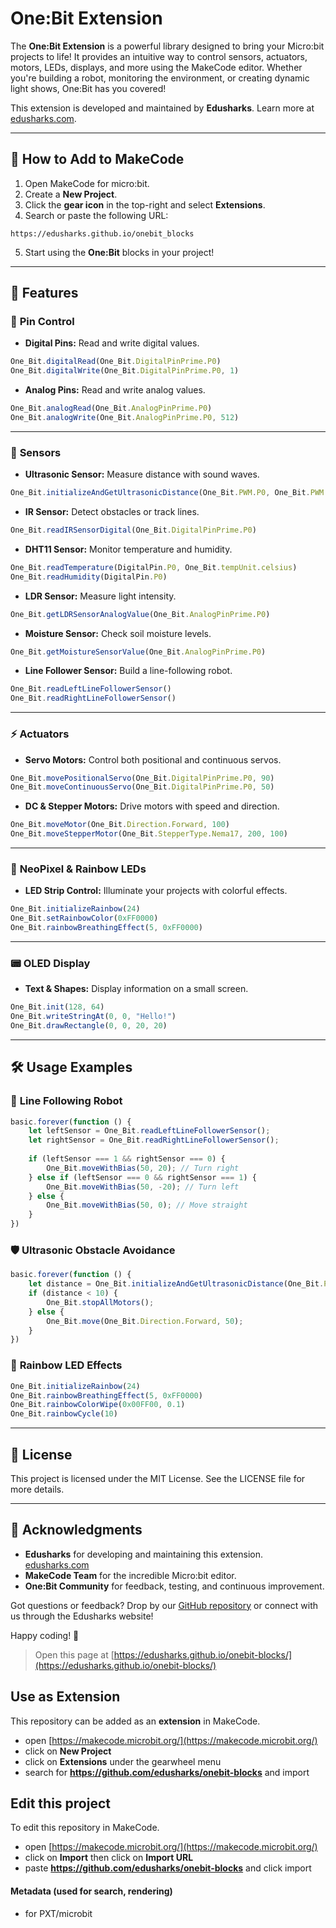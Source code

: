# One:Bit Extension

The **One:Bit Extension** is a powerful library designed to bring your Micro:bit projects to life! It provides an intuitive way to control sensors, actuators, motors, LEDs, displays, and more using the MakeCode editor. Whether you're building a robot, monitoring the environment, or creating dynamic light shows, One:Bit has you covered!

This extension is developed and maintained by **Edusharks**. Learn more at [edusharks.com](https://www.edusharks.com/).

---

## 🚀 How to Add to MakeCode
1. Open MakeCode for micro:bit.
2. Create a **New Project**.
3. Click the **gear icon** in the top-right and select **Extensions**.
4. Search or paste the following URL:
```
https://edusharks.github.io/onebit_blocks
```
5. Start using the **One:Bit** blocks in your project!

---

## 🌟 Features

### 🎯 **Pin Control**

- **Digital Pins:** Read and write digital values.
```typescript
One_Bit.digitalRead(One_Bit.DigitalPinPrime.P0)
One_Bit.digitalWrite(One_Bit.DigitalPinPrime.P0, 1)
```

- **Analog Pins:** Read and write analog values.
```typescript
One_Bit.analogRead(One_Bit.AnalogPinPrime.P0)
One_Bit.analogWrite(One_Bit.AnalogPinPrime.P0, 512)
```

---

### 🔧 **Sensors**

- **Ultrasonic Sensor:** Measure distance with sound waves.
```typescript
One_Bit.initializeAndGetUltrasonicDistance(One_Bit.PWM.P0, One_Bit.PWM.P1, One_Bit.Unit.Centimeters)
```

- **IR Sensor:** Detect obstacles or track lines.
```typescript
One_Bit.readIRSensorDigital(One_Bit.DigitalPinPrime.P0)
```

- **DHT11 Sensor:** Monitor temperature and humidity.
```typescript
One_Bit.readTemperature(DigitalPin.P0, One_Bit.tempUnit.celsius)
One_Bit.readHumidity(DigitalPin.P0)
```

- **LDR Sensor:** Measure light intensity.
```typescript
One_Bit.getLDRSensorAnalogValue(One_Bit.AnalogPinPrime.P0)
```

- **Moisture Sensor:** Check soil moisture levels.
```typescript
One_Bit.getMoistureSensorValue(One_Bit.AnalogPinPrime.P0)
```

- **Line Follower Sensor:** Build a line-following robot.
```typescript
One_Bit.readLeftLineFollowerSensor()
One_Bit.readRightLineFollowerSensor()
```

---

### ⚡ **Actuators**

- **Servo Motors:** Control both positional and continuous servos.
```typescript
One_Bit.movePositionalServo(One_Bit.DigitalPinPrime.P0, 90)
One_Bit.moveContinuousServo(One_Bit.DigitalPinPrime.P0, 50)
```

- **DC & Stepper Motors:** Drive motors with speed and direction.
```typescript
One_Bit.moveMotor(One_Bit.Direction.Forward, 100)
One_Bit.moveStepperMotor(One_Bit.StepperType.Nema17, 200, 100)
```

---

### 🌈 **NeoPixel & Rainbow LEDs**

- **LED Strip Control:** Illuminate your projects with colorful effects.
```typescript
One_Bit.initializeRainbow(24)
One_Bit.setRainbowColor(0xFF0000)
One_Bit.rainbowBreathingEffect(5, 0xFF0000)
```

---

### 📟 **OLED Display**

- **Text & Shapes:** Display information on a small screen.
```typescript
One_Bit.init(128, 64)
One_Bit.writeStringAt(0, 0, "Hello!")
One_Bit.drawRectangle(0, 0, 20, 20)
```

---

## 🛠️ **Usage Examples**

### 🚗 **Line Following Robot**
```typescript
basic.forever(function () {
    let leftSensor = One_Bit.readLeftLineFollowerSensor();
    let rightSensor = One_Bit.readRightLineFollowerSensor();
    
    if (leftSensor === 1 && rightSensor === 0) {
        One_Bit.moveWithBias(50, 20); // Turn right
    } else if (leftSensor === 0 && rightSensor === 1) {
        One_Bit.moveWithBias(50, -20); // Turn left
    } else {
        One_Bit.moveWithBias(50, 0); // Move straight
    }
})
```

### 🛡 **Ultrasonic Obstacle Avoidance**
```typescript
basic.forever(function () {
    let distance = One_Bit.initializeAndGetUltrasonicDistance(One_Bit.PWM.P0, One_Bit.PWM.P1, One_Bit.Unit.Centimeters);
    if (distance < 10) {
        One_Bit.stopAllMotors();
    } else {
        One_Bit.move(One_Bit.Direction.Forward, 50);
    }
})
```

### 🌈 **Rainbow LED Effects**
```typescript
One_Bit.initializeRainbow(24)
One_Bit.rainbowBreathingEffect(5, 0xFF0000)
One_Bit.rainbowColorWipe(0x00FF00, 0.1)
One_Bit.rainbowCycle(10)
```

---

## 📄 **License**
This project is licensed under the MIT License. See the LICENSE file for more details.

---

## 🙌 **Acknowledgments**
- **Edusharks** for developing and maintaining this extension. [edusharks.com](https://www.edusharks.com/)
- **MakeCode Team** for the incredible Micro:bit editor.
- **One:Bit Community** for feedback, testing, and continuous improvement.

Got questions or feedback? Drop by our [GitHub repository](https://github.com/edusharks/onebit) or connect with us through the Edusharks website!

Happy coding! 🚀



> Open this page at [https://edusharks.github.io/onebit-blocks/](https://edusharks.github.io/onebit-blocks/)

## Use as Extension

This repository can be added as an **extension** in MakeCode.

* open [https://makecode.microbit.org/](https://makecode.microbit.org/)
* click on **New Project**
* click on **Extensions** under the gearwheel menu
* search for **https://github.com/edusharks/onebit-blocks** and import

## Edit this project

To edit this repository in MakeCode.

* open [https://makecode.microbit.org/](https://makecode.microbit.org/)
* click on **Import** then click on **Import URL**
* paste **https://github.com/edusharks/onebit-blocks** and click import

#### Metadata (used for search, rendering)

* for PXT/microbit
<script src="https://makecode.com/gh-pages-embed.js"></script><script>makeCodeRender("{{ site.makecode.home_url }}", "{{ site.github.owner_name }}/{{ site.github.repository_name }}");</script>
